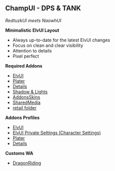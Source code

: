 ## **ChampUI - DPS & TANK**

*RedtuzkUI meets NaowhUI*

**Minimalistic ElvUI Layout** 

- Always up-to-date for the latest ElvUI changes  
- Focus on clean and clear visibility
- Attention to details
- Pixel perfect

**Required Addons**

- [ElvUI](https://www.tukui.org/download.php?ui=elvui)
 - [Plater](https://www.curseforge.com/wow/addons/plater-nameplates)
 - [Details](https://www.curseforge.com/wow/addons/details)
 - [Shadow & Lights](https://www.curseforge.com/wow/addons/elvui-shadow-light)
 - [AddonsSkins](https://www.curseforge.com/wow/addons/addonskins)
 - [SharedMedia](https://www.curseforge.com/wow/addons/sharedmedia)
 - [retail folder](https://github.com/HectorMarcos/ChampUI/tree/master/_retail_)

**Addons Profiles**

 - [ElvUI](https://github.com/HectorMarcos/ChampUI/blob/master/profiles/elvui.txt)
 - [ElvUI Private Settings (Character Settings)](https://github.com/HectorMarcos/ChampUI/blob/master/profiles/elvui_private.txt)
 - [Plater](https://github.com/HectorMarcos/ChampUI/blob/master/profiles/plater.txt)
 - [Details](https://github.com/HectorMarcos/ChampUI/blob/master/profiles/details.txt)
 
 **Customs WA**
 
 - [DragonRiding](https://github.com/HectorMarcos/ChampUI/blob/master/wa/dragonriding.txt)
